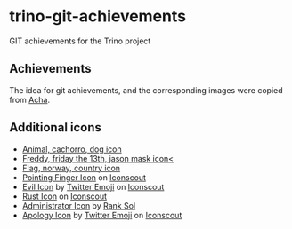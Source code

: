 # trino-git-achievements
GIT achievements for the Trino project

## Achievements

The idea for git achievements, and the corresponding images were copied from [Acha](https://github.com/someteam/acha).

## Additional icons

* <a href="https://www.iconfinder.com/icons/3316536/animal_cachorro_dog_dogs_icon" >Animal, cachorro, dog icon</a>
* <a href="https://www.iconfinder.com/icons/2525054/freddy_friday_the_13th_jason_mask_krueger_icon">Freddy, friday the 13th, jason mask icon<</a>
* <a href="https://www.iconfinder.com/icons/3253494/flag_norway_country_world_icon">Flag, norway, country icon</a>
* <a href="https://iconscout.com/icons/pointing-finger" target="_blank">Pointing Finger Icon</a> on <a href="https://iconscout.com">Iconscout</a>
* <a href="https://iconscout.com/icons/evil" target="_blank">Evil Icon</a> by <a href="https://iconscout.com/contributors/twitter-inc">Twitter Emoji</a> on <a href="https://iconscout.com">Iconscout</a>
* <a href="https://iconscout.com/icons/rust" target="_blank">Rust Icon</a> on <a href="https://iconscout.com">Iconscout</a>
* <a href="https://iconscout.com/icons/administrator" target="_blank">Administrator Icon</a> by <a href="https://iconscout.com/contributors/promotion-king" target="_blank">Rank Sol</a>
* <a href="https://iconscout.com/icons/apology" target="_blank">Apology Icon</a> by <a href="https://iconscout.com/contributors/twitter-inc">Twitter Emoji</a> on <a href="https://iconscout.com">Iconscout</a>